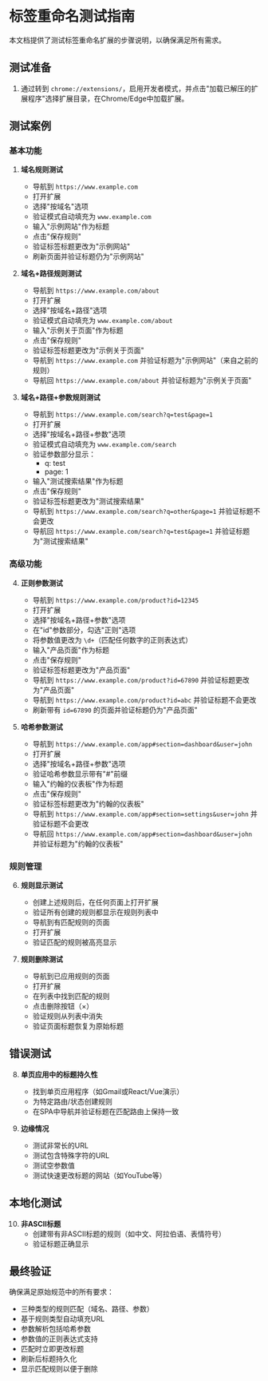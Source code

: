 # 标签重命名测试指南

本文档提供了测试标签重命名扩展的步骤说明，以确保满足所有需求。

## 测试准备

1. 通过转到 `chrome://extensions/`，启用开发者模式，并点击"加载已解压的扩展程序"选择扩展目录，在Chrome/Edge中加载扩展。

## 测试案例

### 基本功能

1. **域名规则测试**
   - 导航到 `https://www.example.com`
   - 打开扩展
   - 选择"按域名"选项
   - 验证模式自动填充为 `www.example.com`
   - 输入"示例网站"作为标题
   - 点击"保存规则"
   - 验证标签标题更改为"示例网站"
   - 刷新页面并验证标题仍为"示例网站"

2. **域名+路径规则测试**
   - 导航到 `https://www.example.com/about`
   - 打开扩展
   - 选择"按域名+路径"选项
   - 验证模式自动填充为 `www.example.com/about`
   - 输入"示例关于页面"作为标题
   - 点击"保存规则"
   - 验证标签标题更改为"示例关于页面"
   - 导航到 `https://www.example.com` 并验证标题为"示例网站"（来自之前的规则）
   - 导航回 `https://www.example.com/about` 并验证标题为"示例关于页面"

3. **域名+路径+参数规则测试**
   - 导航到 `https://www.example.com/search?q=test&page=1`
   - 打开扩展
   - 选择"按域名+路径+参数"选项
   - 验证模式自动填充为 `www.example.com/search`
   - 验证参数部分显示：
     - q: test
     - page: 1
   - 输入"测试搜索结果"作为标题
   - 点击"保存规则"
   - 验证标签标题更改为"测试搜索结果"
   - 导航到 `https://www.example.com/search?q=other&page=1` 并验证标题不会更改
   - 导航回 `https://www.example.com/search?q=test&page=1` 并验证标题为"测试搜索结果"

### 高级功能

4. **正则参数测试**
   - 导航到 `https://www.example.com/product?id=12345`
   - 打开扩展
   - 选择"按域名+路径+参数"选项
   - 在"id"参数部分，勾选"正则"选项
   - 将参数值更改为 `\d+`（匹配任何数字的正则表达式）
   - 输入"产品页面"作为标题
   - 点击"保存规则"
   - 验证标签标题更改为"产品页面"
   - 导航到 `https://www.example.com/product?id=67890` 并验证标题更改为"产品页面"
   - 导航到 `https://www.example.com/product?id=abc` 并验证标题不会更改
   - 刷新带有 `id=67890` 的页面并验证标题仍为"产品页面"

5. **哈希参数测试**
   - 导航到 `https://www.example.com/app#section=dashboard&user=john`
   - 打开扩展
   - 选择"按域名+路径+参数"选项
   - 验证哈希参数显示带有"#"前缀
   - 输入"约翰的仪表板"作为标题
   - 点击"保存规则"
   - 验证标签标题更改为"约翰的仪表板"
   - 导航到 `https://www.example.com/app#section=settings&user=john` 并验证标题不会更改
   - 导航回 `https://www.example.com/app#section=dashboard&user=john` 并验证标题为"约翰的仪表板"

### 规则管理

6. **规则显示测试**
   - 创建上述规则后，在任何页面上打开扩展
   - 验证所有创建的规则都显示在规则列表中
   - 导航到有匹配规则的页面
   - 打开扩展
   - 验证匹配的规则被高亮显示

7. **规则删除测试**
   - 导航到已应用规则的页面
   - 打开扩展
   - 在列表中找到匹配的规则
   - 点击删除按钮（×）
   - 验证规则从列表中消失
   - 验证页面标题恢复为原始标题

## 错误测试

8. **单页应用中的标题持久性**
   - 找到单页应用程序（如Gmail或React/Vue演示）
   - 为特定路由/状态创建规则
   - 在SPA中导航并验证标题在匹配路由上保持一致

9. **边缘情况**
   - 测试非常长的URL
   - 测试包含特殊字符的URL
   - 测试空参数值
   - 测试快速更改标题的网站（如YouTube等）

## 本地化测试

10. **非ASCII标题**
    - 创建带有非ASCII标题的规则（如中文、阿拉伯语、表情符号）
    - 验证标题正确显示

## 最终验证

确保满足原始规范中的所有要求：
- 三种类型的规则匹配（域名、路径、参数）
- 基于规则类型自动填充URL
- 参数解析包括哈希参数
- 参数值的正则表达式支持
- 匹配时立即更改标题
- 刷新后标题持久化
- 显示匹配规则以便于删除 